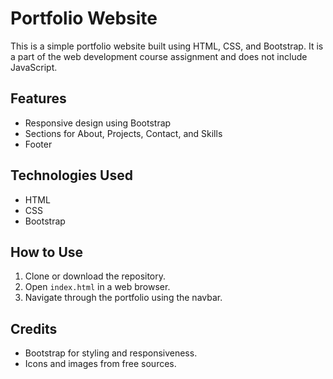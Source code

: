# Portfolio Website

This is a simple portfolio website built using HTML, CSS, and Bootstrap. It is a part of the web development course assignment and does not include JavaScript.

## Features
- Responsive design using Bootstrap
- Sections for About, Projects, Contact, and Skills
- Footer 

## Technologies Used
- HTML
- CSS
- Bootstrap


## How to Use
1. Clone or download the repository.
2. Open `index.html` in a web browser.
3. Navigate through the portfolio using the navbar.



## Credits
- Bootstrap for styling and responsiveness.
- Icons and images from free sources.



